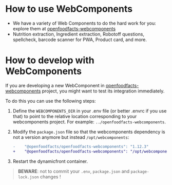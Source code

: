 # How to use WebComponents
- We have a variety of Web Components to do the hard work for you: explore them at [openfoodfacts-webcomponents](https://github.com/openfoodfacts/openfoodfacts-webcomponents)
- Nutrition extraction, Ingredient extraction, Robotoff questions, spellcheck, barcode scanner for PWA, Product card, and more.

# How to develop with WebComponents

If you are developing a new WebComponent in [openfoodfacts-webcomponents](https://github.com/openfoodfacts/openfoodfacts-webcomponents) project,
you might want to test its integration immediately.

To do this you can use the following steps:

1. Define the `WEBCOMPONENTS_DIR` in your .env file (or better .envrc if you use that)
   to point to  the relative location corresponding to your webcomponents project.
   For example: `../openfoodfacts-webcomponents`.


2. Modify the `package.json` file so that the webcomponents dependency
   is not a version anymore but instead `/opt/webcomponents`:

   ```diff
   -    "@openfoodfacts/openfoodfacts-webcomponents": "1.12.3"
   +    "@openfoodfacts/openfoodfacts-webcomponents": "/opt/webcomponents",
   ```

3. Restart the dynamicfront container.

> **BEWARE**: not to commit your `.env`, `package.json`  and `package-lock.json` changes !
